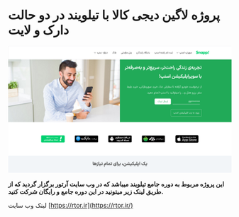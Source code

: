 # پروژه لاگین دیجی کالا با تیلویند در دو حالت دارک و لایت

![This is an alt text.](https://github.com/rezakouhsari/Tailwind_CSS_SNAP/blob/master/Screenshot.png)

**این پروژه مربوط به دوره جامع تیلویند میباشد که در وب سایت آرتور برگزار گردید که از طریق لینک زیر میتونید در این دوره جامع و رایگان شرکت کنید.**  



لینک وب سایت [https://rtor.ir](https://rtor.ir/)

